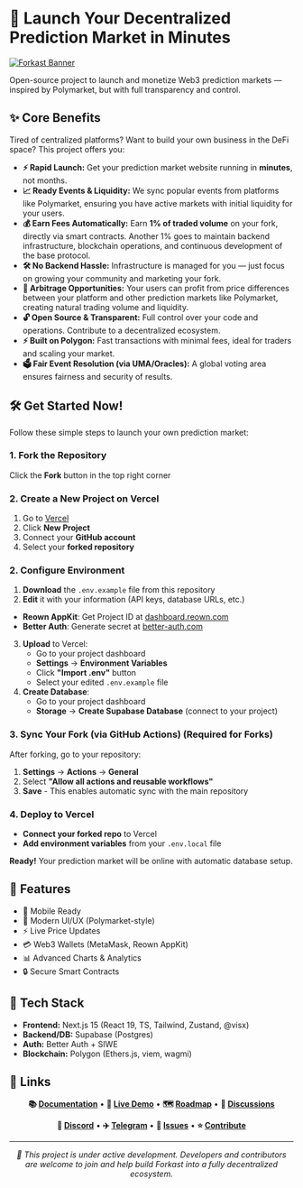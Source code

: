 # 🚀 Launch Your Decentralized Prediction Market in Minutes

[![Forkast Banner](https://i.imgur.com/xZvOiEU.png)](https://forka.st)

Open-source project to launch and monetize Web3 prediction markets — inspired by Polymarket, but with full transparency and control.

## ✨ Core Benefits

Tired of centralized platforms? Want to build your own business in the DeFi space? This project offers you:

- **⚡ Rapid Launch:** Get your prediction market website running in **minutes**, not months.
- **📈 Ready Events & Liquidity:** We sync popular events from platforms like Polymarket, ensuring you have active markets with initial liquidity for your users.
- **💰 Earn Fees Automatically:** Earn **1% of traded volume** on your fork, directly via smart contracts. Another 1% goes to maintain backend infrastructure, blockchain operations, and continuous development of the base protocol.
- **🛠️ No Backend Hassle:** Infrastructure is managed for you — just focus on growing your community and marketing your fork.
- **💸 Arbitrage Opportunities:** Your users can profit from price differences between your platform and other prediction markets like Polymarket, creating natural trading volume and liquidity.
- **🔓 Open Source & Transparent:** Full control over your code and operations. Contribute to a decentralized ecosystem.
- **⚡ Built on Polygon:** Fast transactions with minimal fees, ideal for traders and scaling your market.
- **🗳️ Fair Event Resolution (via UMA/Oracles):** A global voting area ensures fairness and security of results.

## 🛠️ Get Started Now!

Follow these simple steps to launch your own prediction market:

### 1. Fork the Repository

Click the **Fork** button in the top right corner

### 2. Create a New Project on Vercel

1. Go to [Vercel](https://vercel.com)  
2. Click **New Project**  
3. Connect your **GitHub account**  
4. Select your **forked repository**  

### 2. Configure Environment

1. **Download** the `.env.example` file from this repository
2. **Edit** it with your information (API keys, database URLs, etc.)
- **Reown AppKit**: Get Project ID at [dashboard.reown.com](https://dashboard.reown.com)
- **Better Auth**: Generate secret at [better-auth.com](https://www.better-auth.com/docs/installation#set-environment-variables)
3. **Upload** to Vercel:
   - Go to your project dashboard
   - **Settings** → **Environment Variables**
   - Click **"Import .env"** button
   - Select your edited `.env.example` file
4. **Create Database**: 
   - Go to your project dashboard
   - **Storage** → **Create Supabase Database** (connect to your project)

### 3. Sync Your Fork (via GitHub Actions) (Required for Forks)

After forking, go to your repository:
1. **Settings** → **Actions** → **General**
2. Select **"Allow all actions and reusable workflows"**
3. **Save** - This enables automatic sync with the main repository

### 4. Deploy to Vercel

- **Connect your forked repo** to Vercel
- **Add environment variables** from your `.env.local` file


**Ready!** Your prediction market will be online with automatic database setup.

## 🎯 Features
- 📱 Mobile Ready 
- 🎨 Modern UI/UX (Polymarket-style) 
- ⚡ Live Price Updates 
- 💳 Web3 Wallets (MetaMask, Reown AppKit) 
- 📊 Advanced Charts & Analytics 
- 🔒 Secure Smart Contracts

## 🔧 Tech Stack

- **Frontend:** Next.js 15 (React 19, TS, Tailwind, Zustand, @visx)
- **Backend/DB:** Supabase (Postgres)
- **Auth:** Better Auth + SIWE
- **Blockchain:** Polygon (Ethers.js, viem, wagmi)

## 🔗 Links

<div align="center">

**📚 [Documentation](https://github.com/forkast-prediction-market/forkast-prediction-market/tree/main/docs)** •
**🚀 [Live Demo](https://forka.st)** •
**🗺️ [Roadmap](https://github.com/orgs/forkast-prediction-market/discussions/51)** •
**💬 [Discussions](https://github.com/orgs/forkast-prediction-market/discussions)**

**📱 [Discord](https://discord.gg/placeholder)** •
**✈️ [Telegram](https://t.me/placeholder)** •
**🐛 [Issues](https://github.com/forkast-prediction-market/forkast-prediction-market/issues)** •
**⭐ [Contribute](https://github.com/forkast-prediction-market/forkast-prediction-market/blob/main/CONTRIBUTING.md)**

---
*🚧 This project is under active development.
Developers and contributors are welcome to join and help build Forkast into a fully decentralized ecosystem.*
</div>
